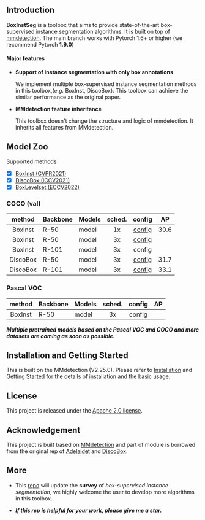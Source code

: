 
## Introduction
**BoxInstSeg** is a toolbox that aims to provide state-of-the-art box-supervised instance segmentation algorithms. 
It is built on top of [mmdetection](https://github.com/open-mmlab/mmdetection).
The main branch works with Pytorch 1.6+ or higher (we recommend Pytorch **1.9.0**)


#### Major features

- **Support of instance segmentation with only box annotations**

   We implement multiple box-supervised instance segmentation methods in this toolbox,(*e.g.* BoxInst, DiscoBox). This toolbox can achieve the similar performance as the original paper. 

- **MMdetection feature inheritance**

  This toolbox doesn't change the structure and logic of mmdetection. It inherits all features from MMdetection.

## Model Zoo
<summary> Supported methods </summary>

- [x] [BoxInst (CVPR2021)](https://arxiv.org/abs/2012.02310)
- [x] [DiscoBox (ICCV2021)](https://arxiv.org/abs/2105.06464v2)
- [x] [BoxLevelset (ECCV2022)](https://arxiv.org/abs/2207.09055)

### COCO (val)
|     method      | Backbone | Models    | sched.  |config   | AP      | 
|:---------------:|----------|-----------|:-------:|:-------:|:-------:|
|   BoxInst       | R-50     | model     |   1x    |[config](https://github.com/LiWentomng/BoxInstSeg/blob/main/configs/boxinst/boxinst_r50_fpn_1x_coco.py)   |  30.6   |
|   BoxInst       | R-50     | model     |   3x    |[config](https://github.com/LiWentomng/BoxInstSeg/blob/main/configs/boxinst/boxinst_r50_fpn_3x_coco.py)   |         |
|   BoxInst       | R-101    | model     |   3x    |config   |         |
|   DiscoBox      | R-50     | model     |   3x    |[config](https://github.com/LiWentomng/BoxInstSeg/blob/main/configs/discobox/discobox_solov2_coco_r50_fpn_3x.py)   |  31.7   |
|   DiscoBox      | R-101    | model     |   3x    |[config](https://github.com/LiWentomng/BoxInstSeg/blob/main/configs/discobox/discobox_solov2_coco_r101_fpn_3x.py)   |  33.1   |

### Pascal VOC
|     method      | Backbone | Models    | sched.  |config   | AP      | 
|:---------------:|----------|-----------|:-------:|:-------:|:-------:|
|   BoxInst       | R-50     | model     |   3x    |config   |         |

**_Multiple pretrained models based on the Pascal VOC and COCO and more datasets are coming as soon as possible._**


## Installation and Getting Started
This is built on the MMdetection (V2.25.0). Please refer to [Installation](https://github.com/open-mmlab/mmdetection/blob/master/docs/en/get_started.md/#Installation) and [Getting Started](https://github.com/open-mmlab/mmdetection/blob/master/docs/en/get_started.md) for the details of installation and the basic usage.


## License

This project is released under the [Apache 2.0 license](LICENSE).


## Acknowledgement

This project is built based on [MMdetection](https://github.com/open-mmlab/mmdetection) and part of module is borrowed from the original rep of [Adelaidet](https://github.com/aim-uofa/AdelaiDet) and [DiscoBox](https://github.com/NVlabs/DiscoBox).

## More
- This [repo](https://github.com/LiWentomng/Box-supervised-instance-segmentation) will update the **survey** of _box-supervised instance segmentation_, we highly welcome the user to develop more algorithms in this toolbox.

- **_If this rep is helpful for your work, please give me a star._**

